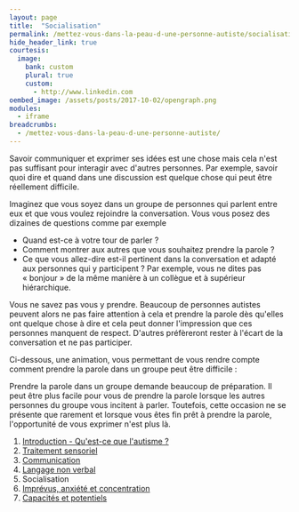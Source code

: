 ```yaml
---
layout: page
title:  "Socialisation"
permalink: /mettez-vous-dans-la-peau-d-une-personne-autiste/socialisation
hide_header_link: true
courtesis:
  image:
    bank: custom
    plural: true
    custom:
      - http://www.linkedin.com
oembed_image: /assets/posts/2017-10-02/opengraph.png
modules:
  - iframe
breadcrumbs:
  - /mettez-vous-dans-la-peau-d-une-personne-autiste/
---
```


Savoir communiquer et exprimer ses idées est une chose mais 
cela n'est pas suffisant pour interagir avec d'autres personnes.
Par exemple, savoir quoi dire et quand dans une discussion est quelque chose
qui peut être réellement difficile.

Imaginez que vous soyez dans un groupe de personnes qui parlent entre eux et que vous voulez rejoindre la conversation. 
Vous vous posez des dizaines de questions comme par exemple&nbsp;

  - Quand est-ce à votre tour de parler ?
  - Comment montrer aux autres que vous souhaitez prendre la parole&nbsp;?
  - Ce que vous allez-dire est-il pertinent dans la conversation et adapté aux personnes qui y participent&nbsp;? Par exemple, vous ne dites pas «&nbsp;bonjour&nbsp;» de la même manière à un collègue et à supérieur hiérarchique.

Vous ne savez pas vous y prendre.
Beaucoup de personnes autistes peuvent alors ne pas faire attention à cela et prendre la parole dès qu'elles ont quelque chose à dire et cela peut donner
l'impression que ces personnes manquent de respect. D'autres préfèreront rester à l'écart de la conversation et ne pas participer.

Ci-dessous, une animation, vous permettant de vous rendre compte comment prendre la parole dans un groupe peut être difficile&nbsp;:
<!-- prendre la parole -->
<div class="center">
<amp-iframe layout="responsive" width="700" height="450" sandbox="allow-scripts" src="/html/speak.html" scrolling="no">
 <amp-img layout="fill" src="{{ site.amp_img_cache_url }}/html/speak.png" placeholder></amp-img>
</amp-iframe>
</div>

Prendre la parole dans un groupe demande beaucoup de préparation.
Il peut être plus facile pour vous de prendre la parole lorsque les autres personnes du groupe vous incitent à parler.
Toutefois, cette occasion ne se présente que rarement 
et lorsque vous êtes fin prêt à prendre la parole, l'opportunité de vous exprimer n'est plus là.


<div class="highlight">
<ol>
 <li><a href="/mettez-vous-dans-la-peau-d-une-personne-autiste/qu-est-ce-que-l-autisme">Introduction - Qu'est-ce que l'autisme&nbsp;?</a></li>
 <li><a href="/mettez-vous-dans-la-peau-d-une-personne-autiste/traitement-sensoriel">Traitement sensoriel</a></li>
 <li><a href="/mettez-vous-dans-la-peau-d-une-personne-autiste/communication">Communication</a></li>
 <li><a href="/mettez-vous-dans-la-peau-d-une-personne-autiste/langage-non-verbal">Langage non verbal</a></li>
 <li>Socialisation</li>
 <li><a href="/mettez-vous-dans-la-peau-d-une-personne-autiste/imprevus-anxiete-concentration">Imprévus, anxiété et concentration</a></li>
 <li><a href="/mettez-vous-dans-la-peau-d-une-personne-autiste/capacites-et-potentiels">Capacités et potentiels</a></li>
</ol>
</div>

